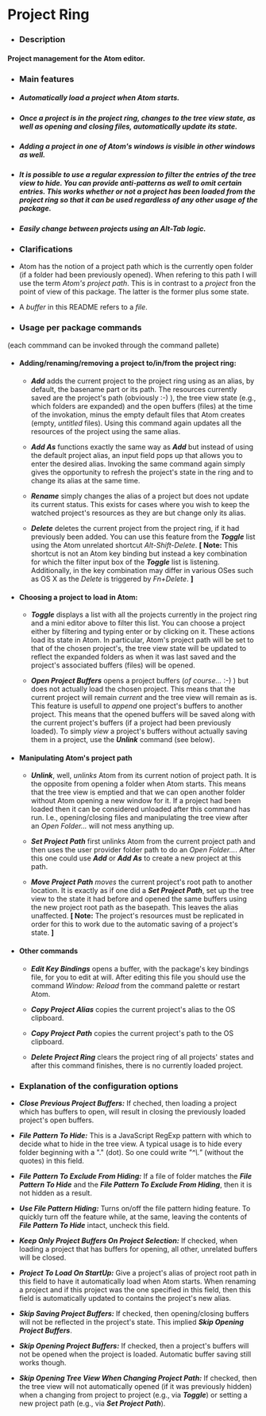 # Project Ring

- ### Description

 #### Project management for the Atom editor.


- ### Main features

 - ##### Automatically load a project when Atom starts.

 - ##### Once a project is in the project ring, changes to the tree view state, as well as opening and closing files, automatically update its state.

 - ##### Adding a project in one of Atom's windows is visible in other windows as well.

 - ##### It is possible to use a regular expression to filter the entries of the tree view to hide. You can provide _anti-patterns_ as well to omit certain entries. This works whether or not a project has been loaded from the project ring so that it can be used regardless of any other usage of the package.

 - ##### Easily change between projects using an _Alt-Tab_ logic.


- ### Clarifications

 - Atom has the notion of a project path which is the currently open folder (if a folder had been previously opened). When refering to this path I will use the term _Atom's project path_. This is in contrast to a _project_ fron the point of view of this package. The latter is the former plus some state.
 - A _buffer_ in this README refers to a _file_.


- ### Usage per package commands
(each commmand can be invoked through the command pallete)

 - #### Adding/renaming/removing a project to/in/from the project ring:

    - **_Add_** adds the current project to the project ring using as an alias, by default, the basename part or its path. The resources currently saved are the project's path (obviously :-) ), the tree view state (e.g., which folders are expanded) and the open buffers (files) at the time of the invokation, minus the empty default files that Atom creates (empty, _untitled_ files). Using this command again updates all the resources of the project using the same alias.

    - **_Add As_** functions exactly the same way as **_Add_** but instead of using the default project alias, an input field pops up that allows you to enter the desired alias. Invoking the same command again simply gives the opportunity to refresh the project's state in the ring and to change its alias at the same time.

    - **_Rename_** simply changes the alias of a project but does not update its current status. This exists for cases where you wish to keep the watched project's resources as they are but change only its alias.

    - **_Delete_** deletes the current project from the project ring, if it had previously been added. You can use this feature from the **_Toggle_** list using the Atom unrelated shortcut _Alt-Shift-Delete_. **[ Note:** This shortcut is not an Atom key binding but instead a key combination for which the filter input box of the **_Toggle_** list is listening. Additionally, in the key combination may differ in various OSes such as OS X as the _Delete_ is triggered by _Fn+Delete_. **]**

 - #### Choosing a project to load in Atom:

    - **_Toggle_** displays a list with all the projects currently in the project ring and a mini editor above to filter this list. You can choose a project either by filtering and typing enter or by clicking on it. These actions load its state in Atom. In particular, Atom's project path will be set to that of the chosen project's, the tree view state will be updated to reflect the expanded folders as when it was last saved and the project's associated buffers (files) will be opened.

    - **_Open Project Buffers_** opens a project buffers (_of course..._ :-) ) but does not actually load the chosen project. This means that the current project will remain _current_ and the tree view will remain as is. This feature is usefull to _append_ one project's buffers to another project. This means that the opened buffers will be saved along with the current project's buffers (if a project had been previously loaded). To simply _view_ a project's buffers without actually saving them in a project, use the **_Unlink_** command (see below).

 - #### Manipulating Atom's project path

    - **_Unlink_**, well, _unlinks_ Atom from its current notion of project path. It is the opposite from opening a folder when Atom starts. This means that the tree view is emptied and that we can open another folder without Atom opening a new window for it. If a project had been loaded then it can be considered unloaded after this command has run. I.e., opening/closing files and manipulating the tree view after an _Open Folder..._ will not mess anything up.

    - **_Set Project Path_** first unlinks Atom from the current project path and then uses the user provider folder path to do an _Open Folder..._. After this one could use **_Add_** or **_Add As_** to create a new project at this path.

    - **_Move Project Path_** _moves_ the current project's root path to another location. It is exactly as if one did a **_Set Project Path_**, set up the tree view to the state it had before and opened the same buffers using the new project root path as the basepath. This leaves the alias unaffected. **[ Note:** The project's resources must be replicated in order for this to work due to the automatic saving of a project's state. **]**

 - #### Other commands

    - **_Edit Key Bindings_** opens a buffer, with the package's key bindings file, for you to edit at will. After editing this file you should use the command _Window: Reload_ from the command palette or restart Atom.

    - **_Copy Project Alias_** copies the current project's alias to the OS clipboard.

    - **_Copy Project Path_** copies the current project's path to the OS clipboard.

    - **_Delete Project Ring_** clears the project ring of all projects' states and after this command finishes, there is no currently loaded project.


- ### Explanation of the configuration options

 - **_Close Previous Project Buffers:_** If cheched, then loading a project which has buffers to open, will result in closing the previously loaded project's open buffers.

 - **_File Pattern To Hide:_** This is a JavaScript RegExp pattern with which to decide what to hide in the tree view. A typical usage is to hide every folder beginning with a "." (dot). So one could write _"^\\."_ (without the quotes) in this field.

 - **_File Pattern To Exclude From Hiding:_** If a file of folder matches the **_File Pattern To Hide_** and the **_File Pattern To Exclude From Hiding_**, then it is not hidden as a result.

 - **_Use File Pattern Hiding:_** Turns on/off the file pattern hiding feature. To quickly turn off the feature while, at the same, leaving the contents of **_File Pattern To Hide_** intact, uncheck this field.

 - **_Keep Only Project Buffers On Project Selection:_** If checked, when loading a project that has buffers for opening, all other, unrelated buffers will be closed.

 - **_Project To Load On StartUp:_** Give a project's alias of project root path in this field to have it automatically load when Atom starts. When renaming a project and if this project was the one specified in this field, then this field is automatically updated to contains the project's new alias.

 - **_Skip Saving Project Buffers:_** If checked, then opening/closing buffers will not be reflected in the project's state. This implied **_Skip Opening Project Buffers_**.

 - **_Skip Opening Project Buffers:_** If checked, then a project's buffers will not be opened when the project is loaded. Automatic buffer saving still works though.

 - **_Skip Opening Tree View When Changing Project Path:_** If checked, then the tree view will not automatically opened (if it was previously hidden) when a changing from project to project (e.g., via **_Toggle_**) or setting a new project path (e.g., via **_Set Project Path_**).
